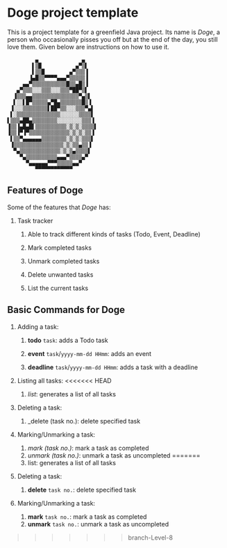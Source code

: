 # Doge project template

This is a project template for a greenfield Java project. Its name is _Doge_, a person who occasionally pisses you off but at the end of the day, you still love them. Given below are instructions on how to use it.

```
         ▄              ▄    
        ▌▒█           ▄▀▒▌   
        ▌▒▒█        ▄▀▒▒▒▐   
       ▐▄█▒▒▀▀▀▀▄▄▄▀▒▒▒▒▒▐   
     ▄▄▀▒▒▒▒▒▒▒▒▒▒▒█▒▒▄█▒▐   
   ▄▀▒▒▒░░░▒▒▒░░░▒▒▒▀██▀▒▌   
  ▐▒▒▒▄▄▒▒▒▒▒▒▒▒▒▒▒▒▒▒▒▀▄▒▌  
  ▌░░▌█▀▒▒▒▒▒▄▀█▄▒▒▒▒▒▒▒█▒▐  
 ▐░░░▒▒▒▒▒▒▒▒▌██▀▒▒░░░▒▒▒▀▄▌ 
 ▌░▒▒▒▒▒▒▒▒▒▒▒▒▒▒░░░░░░▒▒▒▒▌ 
▌▒▒▒▄██▄▒▒▒▒▒▒▒▒░░░░░░░░▒▒▒▐ 
▐▒▒▐▄█▄█▌▒▒▒▒▒▒▒▒▒▒░▒░▒░▒▒▒▒▌
▐▒▒▐▀▐▀▒▒▒▒▒▒▒▒▒▒▒▒▒░▒░▒░▒▒▐ 
 ▌▒▒▀▄▄▄▄▄▄▒▒▒▒▒▒▒▒░▒░▒░▒▒▒▌ 
 ▐▒▒▒▒▒▒▒▒▒▒▒▒▒▒▒▒░▒░▒▒▄▒▒▐  
  ▀▄▒▒▒▒▒▒▒▒▒▒▒▒▒░▒░▒▄▒▒▒▒▌  
    ▀▄▒▒▒▒▒▒▒▒▒▒▄▄▄▀▒▒▒▒▄▀   
      ▀▄▄▄▄▄▄▀▀▀▒▒▒▒▒▄▄▀     
         ▀▀▀▀▀▀▀▀▀▀▀▀        
```

## Features of Doge 
Some of the features that _Doge_ has:
1. Task tracker
   1. Able to track different kinds of tasks (Todo, Event, Deadline)
   
   2. Mark completed tasks
   
   3. Unmark completed tasks
   
   4. Delete unwanted tasks
   
   5. List the current tasks
   
## Basic Commands for Doge
1. Adding a task:
   1. **todo** `task`: adds a Todo task
   
   2. **event** `task`/`yyyy-mm-dd HHmm`: adds an event 
    
   3. **deadline** `task`/`yyyy-mm-dd HHmm`: adds a task with a deadline
   

2. Listing all tasks:
<<<<<<< HEAD
   1. _list_: generates a list of all tasks
3. Deleting a task:
   1. _delete (task no.): delete specified task
4. Marking/Unmarking a task:
   1. _mark (task no.)_: mark a task as completed
   2. _unmark (task no.)_: unmark a task as uncompleted
=======
   1. list: generates a list of all tasks
   

3. Deleting a task:
   1. **delete** `task no.`: delete specified task
   

4. Marking/Unmarking a task:
   1. **mark** `task no.`: mark a task as completed
   2. **unmark** `task no.`: unmark a task as uncompleted
>>>>>>> branch-Level-8
